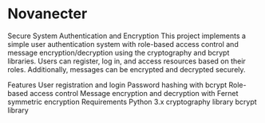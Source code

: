 # Novanecter
Secure System Authentication and Encryption This project implements a simple user authentication system with role-based access control and message encryption/decryption using the cryptography and bcrypt libraries. Users can register, log in, and access resources based on their roles. Additionally, messages can be encrypted and decrypted securely.

Features User registration and login Password hashing with bcrypt Role-based access control Message encryption and decryption with Fernet symmetric encryption Requirements Python 3.x cryptography library bcrypt library
